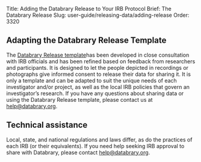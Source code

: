 Title: Adding the Databrary Release to Your IRB Protocol
Brief: The Databrary Release
Slug: user-guide/releasing-data/adding-release
Order: 3320

## Adapting the Databrary Release Template 

The [Databrary Release template](../policies/release-template.html)has been developed in close consultation with IRB officials and has been refined based on feedback from researchers and participants. 
It is designed to let the people depicted in recordings or photographs give informed consent to release their data for sharing it.
It is only a template and can be adapted to suit the unique needs of each investigator and/or project, as well as the local IRB policies that govern an investigator’s research. 
If you have any questions about sharing data or using the Databrary Release template, please contact us at help@databrary.org.

## Technical assistance

Local, state, and national regulations and laws differ, as do the practices of each IRB (or their equivalents).
If you need help seeking IRB approval to share with Databrary, please contact help@databrary.org.

